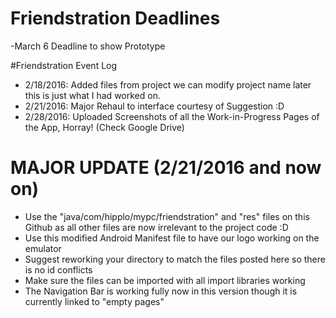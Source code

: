 # Friendstration Deadlines
-March 6 Deadline to show Prototype

#Friendstration Event Log
- 2/18/2016: Added files from project we can modify project name later this is just what I had worked on. 
- 2/21/2016: Major Rehaul to interface courtesy of Suggestion :D 
- 2/28/2016: Uploaded Screenshots of all the Work-in-Progress Pages of the App, Horray! (Check Google Drive)

# MAJOR UPDATE (2/21/2016 and now on)
- Use the "java/com/hipplo/mypc/friendstration" and "res" files on this Github as all other files are now irrelevant to the project code :D 
- Use this modified Android Manifest file to have our logo working on the emulator
- Suggest reworking your directory to match the files posted here so there is no id conflicts
- Make sure the files can be imported with all import libraries working 
- The Navigation Bar is working fully now in this version though it is currently linked to "empty pages"
